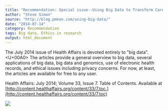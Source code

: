 ```yaml
---
title: "Recommendation: Special issue--Using Big Data to Transform Care"
author: "Steve Simon"
source: "http://blog.pmean.com/using-big-data/"
date: "2014-07-14"
category: Recommendation
tags: Big data, Ethics in research
output: html_document
---
```


The July 2014 issue of Health Affairs is devoted entirely to "big
data".<U+00A0> The articles provide a general overview to big data, several
applications of big data, big data and genomics, use of electronic
health records, and ethical issues including privacy concerns. For now,
at least, the articles are available for free to any user.

<!---More--->

Health Affairs: July 2014; Volume 33, Issue 7. Table of Contents.
Available at
[http://content.healthaffairs.org/content/33/7.toc.](http://content.healthaffairs.org/content/33/7.toc)

![](http://www.pmean.com/images/using-big-data01.png)




